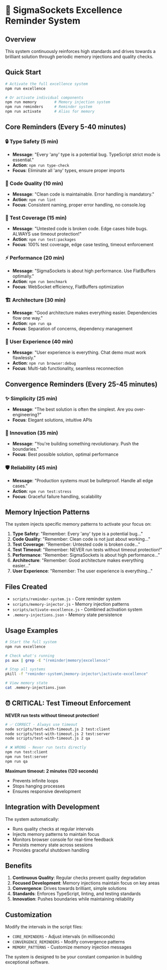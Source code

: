 # 🧠 SigmaSockets Excellence Reminder System

## Overview
This system continuously reinforces high standards and drives towards a brilliant solution through periodic memory injections and quality checks.

## Quick Start
```bash
# Activate the full excellence system
npm run excellence

# Or activate individual components
npm run memory        # Memory injection system
npm run reminders     # Reminder system
npm run activate      # Alias for memory
```

## Core Reminders (Every 5-40 minutes)

### 🔒 Type Safety (5 min)
- **Message**: "Every 'any' type is a potential bug. TypeScript strict mode is essential."
- **Action**: `npm run type-check`
- **Focus**: Eliminate all 'any' types, ensure proper imports

### 🎯 Code Quality (10 min)
- **Message**: "Clean code is maintainable. Error handling is mandatory."
- **Action**: `npm run lint`
- **Focus**: Consistent naming, proper error handling, no console.log

### 🧪 Test Coverage (15 min)
- **Message**: "Untested code is broken code. Edge cases hide bugs. ALWAYS use timeout protection!"
- **Action**: `npm run test:packages`
- **Focus**: 100% test coverage, edge case testing, timeout enforcement

### ⚡ Performance (20 min)
- **Message**: "SigmaSockets is about high performance. Use FlatBuffers optimally."
- **Action**: `npm run benchmark`
- **Focus**: WebSocket efficiency, FlatBuffers optimization

### 🏗️ Architecture (30 min)
- **Message**: "Good architecture makes everything easier. Dependencies flow one way."
- **Action**: `npm run qa`
- **Focus**: Separation of concerns, dependency management

### 👤 User Experience (40 min)
- **Message**: "User experience is everything. Chat demo must work flawlessly."
- **Action**: `npm run browser:debug`
- **Focus**: Multi-tab functionality, seamless reconnection

## Convergence Reminders (Every 25-45 minutes)

### ✨ Simplicity (25 min)
- **Message**: "The best solution is often the simplest. Are you over-engineering?"
- **Focus**: Elegant solutions, intuitive APIs

### 🚀 Innovation (35 min)
- **Message**: "You're building something revolutionary. Push the boundaries."
- **Focus**: Best possible solution, optimal performance

### 🛡️ Reliability (45 min)
- **Message**: "Production systems must be bulletproof. Handle all edge cases."
- **Action**: `npm run test:stress`
- **Focus**: Graceful failure handling, scalability

## Memory Injection Patterns

The system injects specific memory patterns to activate your focus on:

1. **Type Safety**: "Remember: Every 'any' type is a potential bug..."
2. **Code Quality**: "Remember: Clean code is not just about working..."
3. **Test Coverage**: "Remember: Untested code is broken code..."
4. **Test Timeout**: "Remember: NEVER run tests without timeout protection!"
5. **Performance**: "Remember: SigmaSockets is about high performance..."
6. **Architecture**: "Remember: Good architecture makes everything easier..."
7. **User Experience**: "Remember: The user experience is everything..."

## Files Created

- `scripts/reminder-system.js` - Core reminder system
- `scripts/memory-injector.js` - Memory injection patterns
- `scripts/activate-excellence.js` - Combined activation system
- `.memory-injections.json` - Memory state persistence

## Usage Examples

```bash
# Start the full system
npm run excellence

# Check what's running
ps aux | grep -E "(reminder|memory|excellence)"

# Stop all systems
pkill -f "reminder-system\|memory-injector\|activate-excellence"

# View memory state
cat .memory-injections.json
```

## ⏰ CRITICAL: Test Timeout Enforcement

**NEVER run tests without timeout protection!**

```bash
# ✅ CORRECT - Always use timeout
node scripts/test-with-timeout.js 2 test:client
node scripts/test-with-timeout.js 2 test:server
node scripts/test-with-timeout.js 2 qa

# ❌ WRONG - Never run tests directly
npm run test:client
npm run test:server
npm run qa
```

**Maximum timeout: 2 minutes (120 seconds)**
- Prevents infinite loops
- Stops hanging processes
- Ensures responsive development

## Integration with Development

The system automatically:
- Runs quality checks at regular intervals
- Injects memory patterns to maintain focus
- Monitors browser console for real-time feedback
- Persists memory state across sessions
- Provides graceful shutdown handling

## Benefits

1. **Continuous Quality**: Regular checks prevent quality degradation
2. **Focused Development**: Memory injections maintain focus on key areas
3. **Convergence**: Drives towards brilliant, simple solutions
4. **Standards**: Enforces TypeScript, linting, and testing standards
5. **Innovation**: Pushes boundaries while maintaining reliability

## Customization

Modify the intervals in the script files:
- `CORE_REMINDERS` - Adjust intervals (in milliseconds)
- `CONVERGENCE_REMINDERS` - Modify convergence patterns
- `MEMORY_PATTERNS` - Customize memory injection messages

The system is designed to be your constant companion in building exceptional software.

